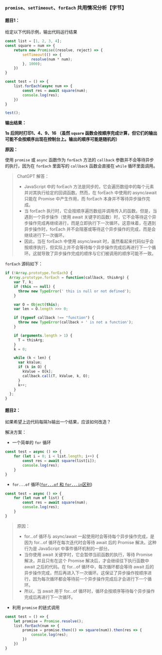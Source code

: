 ### `promise`、`setTimeout`、`forEach` 共用情况分析【字节】
#### 题目1：

给定以下代码示例，输出代码运行结果
```js
const list = [1, 2, 3, 4];
const square = num => {
    return new Promise((resolve, reject) => {
        setTimeout(() => {
            resolve(num * num);
        }, 1000);
    })
}

const test = () => {
    list.forEach(async num => {
        const res = await square(num);
        console.log(res);
    })
}

test();
```
**输出结果：**

**1s 后同时打印1、4、9、16 （虽然 `square` 函数会按顺序完成计算，但它们的输出可能不会按顺序出现在控制台上。输出的顺序可能是随机的）**

**原因：**

使用 `promise` 或 `async` 函数作为 `forEach` 方法的 `callback` 参数并不会等待异步的执行，因为在 `forEach` 里面写的 `callback` 函数会直接在 `while` 循环里面调用。

>  ChatGPT 解答： 
> * JavaScript 中的 forEach 方法是同步的，它会遍历数组中的每个元素并对其执行给定的回调函数。然而，在 forEach 中使用的 async/await 只能在 Promise 中产生作用，而 forEach 本身并不等待异步操作完成。
> * 当 forEach 执行时，它会按顺序遍历数组并调用传入的函数。但是，当遇到一个异步操作（使用 await 关键字的函数）时，它不会等待这个异步操作完成再继续进行，而是立即执行下一次循环。这意味着，在遇到异步操作时，forEach 并不会阻塞或等待这个异步操作的完成，而是会继续进行下一次循环。
>* 因此，当在 forEach 中使用 async/await 时，虽然看起来代码似乎会按顺序执行，但实际上并不会等待每个异步操作完成后再进行下一个循环。这就导致了异步操作完成的顺序与它们被调用的顺序可能不一致。

`forEach` 源码如下：
```js
if (!Array.prototype.forEach) {
  Array.prototype.forEach = function(callback, thisArg) {
    var T, k;
    if (this == null) {
      throw new TypeError(' this is null or not defined');
    }

    var O = Object(this);
    var len = O.length >>> 0;

    if (typeof callback !== "function") {
      throw new TypeError(callback + ' is not a function');
    }

    if (arguments.length > 1) {
      T = thisArg;
    }
    k = 0;

    while (k < len) {
      var kValue;
      if (k in O) {
        kValue = O[k];
        callback.call(T, kValue, k, O);
      }
      k++;
    }
  };
}
```

#### 题目2：
如果希望上边代码每隔1s输出一个结果，应该如何改造？

解决方案：
* 一个简单的 `for` 循环
```js
const test = async () => {
    for (let i = 0; i < list.length; i++) {
        const res = await square(list[i]);
        console.log(res);
    }
}
```
* `for...of` 循环([`for...of` 和 `for...in`区别](https://ramona-chen.top/web-book/#/JavaScript/jsBase?id=for-of%e5%92%8cfor-in%e7%9a%84%e5%8c%ba%e5%88%ab))
```js
const test = async () => {
    for (let num of list) {
        const res = await square(num);
        console.log(res);
    }
}
```
> 原因：
> * for...of 循环与 async/await 一起使用时会等待每个异步操作完成，是因为 for...of 循环在每次迭代时会等待 await 后的 Promise 解决。这种行为是 JavaScript 中事件循环机制的一部分。
> * 当你使用 await 关键字时，它会暂停当前函数的执行，等待 Promise 解决，并且只有在这个 Promise 解决后，才会继续往下执行函数中 await 之后的代码。在 for...of 循环中，每次循环都会等待 await 后的异步操作完成，然后再进入下一次循环。这保证了异步操作按顺序进行，因为每次循环都会等待前一个异步操作完成后才会进行下一个循环。
> * 所以，当 await 用于 for...of 循环时，循环会按顺序等待每个异步操作完成后再进行下一次循环。

* 利用 `promise` 的链式调用
```js
const test = () => {
    let promise = Promise.resolve();
    list.forEach(num => {
        promise = promise.then(() => square(num)).then(res => {
            console.log(res);
        })
    })
}
```
